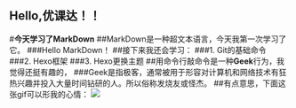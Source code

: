 ## Hello,优课达！！

#**今天学习了MarkDown**
##MarkDown是一种超文本语言，今天我第一次学习了它。
###Hello MarkDown！
##接下来我还会学习：
###1. Git的基础命令
###2. Hexo框架
###3. Hexo更换主题
##用命令行敲命令是一种**Geek**行为，我觉得还挺有趣的，
###Geek是指极客，通常被用于形容对计算机和网络技术有狂热兴趣并投入大量时间钻研的人。所以俗称发烧友或怪杰。
##有点意思，下面这张gif可以形我的心情：
![](https://qgt-style.oss-cn-hangzhou.aliyuncs.com/newcoursep4/g1/g1-2-2/tenor.gif)
